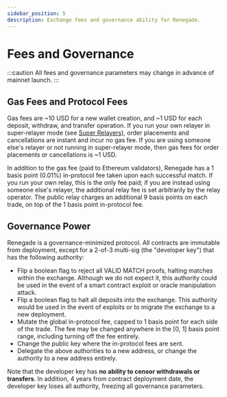 ```yaml
---
sidebar_position: 5
description: Exchange fees and governance ability for Renegade.
---
```


# Fees and Governance

:::caution
All fees and governance parameters may change in advance of mainnet launch.
:::

## Gas Fees and Protocol Fees

Gas fees are ~10 USD for a new wallet creation, and ~1 USD for each deposit,
withdraw, and transfer operation. If you run your own relayer in super-relayer
mode (see [Super Relayers](/advanced-concepts/super-relayers)), order
placements and cancellations are instant and incur no gas fee. If you are using
someone else's relayer or not running in super-relayer mode, then gas fees for
order placements or cancellations is ~1 USD.

In addition to the gas fee (paid to Ethereum validators), Renegade has a 1
basis point (0.01%) in-protocol fee taken upon each successful match. If you
run your own relay, this is the only fee paid; if you are instead using someone
else's relayer, the additional relay fee is set arbitrarily by the relay
operator. The public relay charges an additional 9 basis points on each trade,
on top of the 1 basis point in-protocol fee.

## Governance Power

Renegade is a governance-minimized protocol. All contracts are immutable from
deployment, except for a 2-of-3 multi-sig (the "developer key") that has the
following authority:

- Flip a boolean flag to reject all VALID MATCH proofs, halting matches within
  the exchange. Although we do not expect it, this authority could be used in
  the event of a smart contract exploit or oracle manipulation attack.
- Flip a boolean flag to halt all deposits into the exchange. This authority
  would be used in the event of exploits or to migrate the exchange to a new
  deployment.
- Mutate the global in-protocol fee, capped to 1 basis point for each side of
  the trade. The fee may be changed anywhere in the [0, 1] basis point range,
  including turning off the fee entirely.
- Change the public key where the in-protocol fees are sent.
- Delegate the above authorities to a new address, or change the authority to a
  new address entirely.

Note that the developer key has **no ability to censor withdrawals or
transfers**. In addition, 4 years from contract deployment date, the developer
key loses all authority, freezing all governance parameters.
